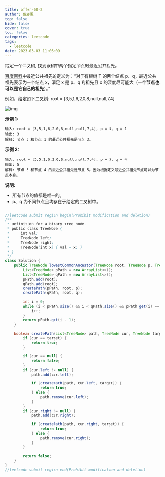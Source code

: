 ```yaml
---
title: offer-68-2
author: 倪春恩
top: false
hide: false
cover: true
toc: false
categories: leetcode
tags:
  - leetcode
date: 2023-03-03 11:05:09
---
```


给定一个二叉树, 找到该树中两个指定节点的最近公共祖先。

[百度百科](https://baike.baidu.com/item/最近公共祖先/8918834?fr=aladdin)中最近公共祖先的定义为：“对于有根树 T 的两个结点 p、q，最近公共祖先表示为一个结点 x，满足 x 是 p、q 的祖先且 x 的深度尽可能大（**一个节点也可以是它自己的祖先**）。”

例如，给定如下二叉树: root = [3,5,1,6,2,0,8,null,null,7,4]

![img](https://assets.leetcode-cn.com/aliyun-lc-upload/uploads/2018/12/15/binarytree.png)



**示例 1:**

```
输入: root = [3,5,1,6,2,0,8,null,null,7,4], p = 5, q = 1
输出: 3
解释: 节点 5 和节点 1 的最近公共祖先是节点 3。
```

**示例 2:**

```
输入: root = [3,5,1,6,2,0,8,null,null,7,4], p = 5, q = 4
输出: 5
解释: 节点 5 和节点 4 的最近公共祖先是节点 5。因为根据定义最近公共祖先节点可以为节点本身。
```



**说明:**

- 所有节点的值都是唯一的。
- p、q 为不同节点且均存在于给定的二叉树中。

```java

//leetcode submit region begin(Prohibit modification and deletion)
/**
 * Definition for a binary tree node.
 * public class TreeNode {
 *     int val;
 *     TreeNode left;
 *     TreeNode right;
 *     TreeNode(int x) { val = x; }
 * }
 */
class Solution {
    public TreeNode lowestCommonAncestor(TreeNode root, TreeNode p, TreeNode q) {
        List<TreeNode> pPath = new ArrayList<>();
        List<TreeNode> qPath = new ArrayList<>();
        pPath.add(root);
        qPath.add(root);
        createPath(pPath, root, p);
        createPath(qPath, root, q);

        int i = 0;
        while (i < pPath.size() && i < qPath.size() && pPath.get(i) == qPath.get(i)) {
            i++;
        }
        return pPath.get(i - 1);
    }

    boolean createPath(List<TreeNode> path, TreeNode cur, TreeNode target) {
        if (cur == target) {
            return true;
        }

        if (cur == null) {
            return false;
        }
        if (cur.left != null) {
            path.add(cur.left);

            if (createPath(path, cur.left, target)) {
                return true;
            } else {
                path.remove(cur.left);
            }
        }
        if (cur.right != null) {
            path.add(cur.right);

            if (createPath(path, cur.right, target)) {
                return true;
            } else {
                path.remove(cur.right);
            }
        }

        return false;
    }
}
//leetcode submit region end(Prohibit modification and deletion)
```
